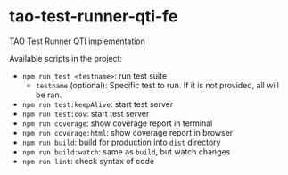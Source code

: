 # tao-test-runner-qti-fe

TAO Test Runner QTI implementation

Available scripts in the project:

-   `npm run test <testname>`: run test suite
    -   `testname` (optional): Specific test to run. If it is not provided, all will be ran.
-   `npm run test:keepAlive`: start test server
-   `npm run test:cov`: start test server
-   `npm run coverage`: show coverage report in terminal
-   `npm run coverage:html`: show coverage report in browser
-   `npm run build`: build for production into `dist` directory
-   `npm run build:watch`: same as `build`, but watch changes
-   `npm run lint`: check syntax of code
